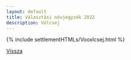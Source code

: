 ```yaml
---
layout: default
title: Választási névjegyzék 2022
description: Völcsej
---
```


{% include settlementHTMLs/Vooxlcsej.html %}

[Vissza](./)